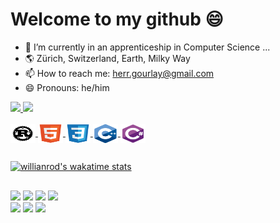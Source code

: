 # Welcome to my github 😄
- 🌱 I’m currently in an apprenticeship  in Computer Science ...
- 🌎 Zürich, Switzerland, Earth, Milky Way
- 📫 How to reach me: herr.gourlay@gmail.com
- 😄 Pronouns: he/him

<div>
  <a href="https://github.com/tomaseyu">
  <img height="150px" card_width="400px" src="https://github-readme-stats.vercel.app/api?username=tomaseyu&show_icons=true&theme=dark&include_all_commits=true&count_private=true"/>
  <img height="150px" card_width="400px" src="https://github-readme-stats.vercel.app/api/top-langs/?username=tomaseyu&langs_count=5&theme=dark&show_icons=true"/>
</div>
<div style="display: inline_block"><br>
  <img align="center" alt="Thomas-Rust" height="30" width="40" src="https://raw.githubusercontent.com/devicons/devicon/master/icons/rust/rust-plain.svg">
  <img align="center" alt="Thomas-HTML" height="30" width="40" src="https://raw.githubusercontent.com/devicons/devicon/master/icons/html5/html5-original.svg">
  <img align="center" alt="Thomas-CSS" height="30" width="40" src="https://raw.githubusercontent.com/devicons/devicon/master/icons/css3/css3-original.svg">
  <img align="center" alt="Thomas-cplusplus" height="30" width="40" src="https://raw.githubusercontent.com/devicons/devicon/master/icons/cplusplus/cplusplus-original.svg">
   <img align="center" alt="Thomas-csharp" height="30" width="40" src="https://raw.githubusercontent.com/devicons/devicon/master/icons/csharp/csharp-original.svg">
</div>

##
  [![willianrod's wakatime stats](https://github-readme-stats.vercel.app/api/wakatime?username=tomaseyu&hide_progress=false&theme=dark)](https://github.com/anuraghazra/github-readme-stats)

  ##
 <!-- https://github.com/alexandresanlim/Badges4-README.md-Profile -->
<div> 
<a href="https://instagram.com/tomaseyu" target="_blank"><img src="https://img.shields.io/badge/-Instagram-%23E4405F?style=for-the-badge&logo=instagram&logoColor=white" target="_blank"></a>
<a href="https://www.twitch.tv/radaxsly" target="_blank"><img src="https://img.shields.io/badge/Twitch-9146FF?style=for-the-badge&logo=twitch&logoColor=white" target="_blank"></a>
<a href = "mailto:herr.gourlay@gmail.com"><img src="https://img.shields.io/badge/-Gmail-%23333?style=for-the-badge&logo=gmail&logoColor=white" target="_blank"></a>
<a href="https://www.linkedin.com/in/tomgrly/" target="_blank"><img src="https://img.shields.io/badge/-LinkedIn-%230077B5?style=for-the-badge&logo=linkedin&logoColor=white" target="_blank"></a> 
<div>
<a href="https://www.linkedin.com/in/tomgrly/" target="_blank"><img src="https://img.shields.io/badge/Codecademy-FFF0E5?style=for-the-badge&logo=codecademy&logoColor=303347"></a>
<a href="https://www.codingame.com/profile/f059b07035f5808091b158a487dbcc091341715" target="_blank"><img src="https://img.shields.io/badge/CodinGame-F2BB13?style=for-the-badge&logo=codingame&logoColor=white"></a> 
<a href="https://www.freecodecamp.org/tomaseyu" target="_blank"><img src="https://img.shields.io/badge/freecodecamp-27273D?style=for-the-badge&logo=freecodecamp&logoColor=white"></a> 
 
</div>
